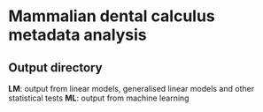 # Mammalian dental calculus metadata analysis

## Output directory

**LM**: output from linear models, generalised linear models and other statistical tests
**ML**: output from machine learning
